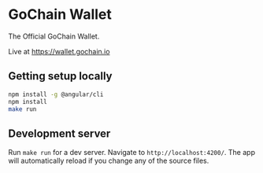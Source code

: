 # GoChain Wallet

The Official GoChain Wallet.

Live at https://wallet.gochain.io

## Getting setup locally

```sh
npm install -g @angular/cli
npm install
make run
```

## Development server

Run `make run` for a dev server. Navigate to `http://localhost:4200/`. The app will automatically reload if you change any of the source files.
